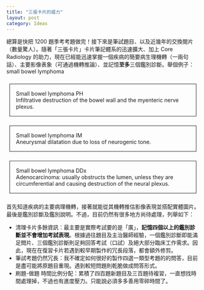 ```yaml
---
title: "三張卡片的威力"
layout: post
category: Ideas
---
```


<style>
.border {
  margin: 1.5rem 0.5rem;
  border: 1px solid;
  display: block;
  padding: 1rem 1rem;
}
</style>

總算是快把 1200 題季考考題做完！接下來是筆試題目、以及近幾年的交換閱片（數量驚人）。隨著「三張卡片」卡片筆記體系的迅速擴大、加上 Core Radiology 的助力，現在已經能迅速掌握一個疾病的簡要病生理機轉（一兩句話）、主要影像表象（可通過機轉推論）、並記憶**至多**三個鑑別診斷。舉個例子：small bowel lymphoma

<p class="border">Small bowel lymphoma PH<br>Infiltrative destruction of the bowel wall and the myenteric nerve plexus.</p>

<p class="border">Small bowel lymphoma IM<br>Aneurysmal dilatation due to loss of neurogenic tone.</p>

<p class="border">Small bowel lymphoma DDx<br>Adenocarcinoma: usually obstructs the lumen, unless they are circumferential and causing destruction of the neural plexus.</p>

首先知道疾病的主要病理機轉，接著就能從其機轉推估影像表現並搭配實體圖片。最後是鑑別診斷及鑑別說明。不過，目前仍然有很多地方尚待處理，列舉如下：

- 清理卡片多餘資訊：最主要是實際考試要的是「廣」，**記憶四個以上的鑑別診斷並不會增加考試表現**。根據過往題目及主治醫師經驗，一個鑑別診斷即能滿足閲片、三個鑑別診斷則足夠回答考試（口試）及絕大部分臨床工作需求。因此，現在在復習卡片若遇到較早期製作的冗長段落，都會額外修剪。
- 筆試考題仍然冗長：我不確定如何很好的製作四選一類型考題的的問答，目前是盡可能將原題目重現。遇到較短問題則乾脆做成問答形式。
- 刷題-做題 時間比例分配：累積了四百題新題目及三百題待複習，一直想找時間處理掉，不過也有進度壓力。只能說必須多多善用零碎時間了。